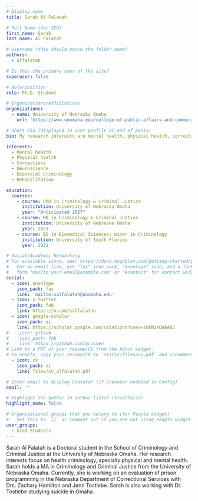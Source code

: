 ```yaml
---
# Display name
title: Sarah Al Falatah

# Full Name (for SEO)
first_name: Sarah
last_name: Al Falatah

# Username (this should match the folder name)
authors:
  - alfalatah

# Is this the primary user of the site?
superuser: false

# Role/position
role: Ph.D. Student

# Organizations/Affiliations
organizations:
  - name: University of Nebraska Omaha
    url: 'https://www.unomaha.edu/college-of-public-affairs-and-community-service/criminology-and-criminal-justice/about-us/funded-graduate-students.php#Doctoral%20Students-main'

# Short bio (displayed in user profile at end of posts)
bio: My research interests are mental health, physical health, corrections, rehabilitation, and biosocial criminology.

interests:
  - Mental health
  - Physical health
  - Corrections
  - Neuroscience
  - Biosocial Criminology
  - Rehabilitation

education:
  courses:
    - course: PhD in Criminology & Criminal Justice
      institution: University of Nebraska Omaha
      year: "Anticipated 2027"
    - course: MA in Criminology & Criminal Justice
      institution: University of Nebraska Omaha
      year: 2023
    - course: BS in Biomedical Sciences; minor in Criminology
      institution: University of South Florida
      year: 2021

# Social/Academic Networking
# For available icons, see: https://docs.hugoblox.com/getting-started/page-builder/#icons
#   For an email link, use "fas" icon pack, "envelope" icon, and a link in the
#   form "mailto:your-email@example.com" or "#contact" for contact widget.
social:
  - icon: envelope
    icon_pack: fas
    link: 'mailto:salfalatah@unomaha.edu'
  - icon: x-twitter
    icon_pack: fab
    link: https://x.com/salfalatah
  - icon: google-scholar
    icon_pack: ai
    link: https://scholar.google.com/citations?user=imXN2XQAAAAJ
#  - icon: github
#    icon_pack: fab
#    link: https://github.com/gcushen
# Link to a PDF of your resume/CV from the About widget.
# To enable, copy your resume/CV to `static/files/cv.pdf` and uncomment the lines below.
  - icon: cv
    icon_pack: ai
    link: files/cv_alfalatah.pdf

# Enter email to display Gravatar (if Gravatar enabled in Config)
email: ''

# Highlight the author in author lists? (true/false)
highlight_name: false

# Organizational groups that you belong to (for People widget)
#   Set this to `[]` or comment out if you are not using People widget.
user_groups:
  - Grad Students
---
```


Sarah Al Falatah is a Doctoral student in the School of Criminology and Criminal Justice at the University of Nebraska Omaha. Her research interests focus on  health criminology, specially physical and mental health. Sarah holds a MA in Criminology and Criminal Justice from the University of Nebraska Omaha. Currently, she is working on an evaluation of prison programming in the Nebraska Department of Correctional Services with Drs. Zachary Hamilton and Jenn Tostlebe. Sarah is also working with Dr. Tostlebe studying suicide in Omaha.
